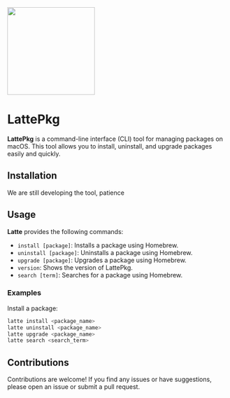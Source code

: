 <img src="https://github.com/user-attachments/assets/74bd1229-034a-4c59-8487-b33c607ec5aa" width="200" heigth="150">




# LattePkg

  <!-- Replace with the actual URL of your logo -->

**LattePkg** is a command-line interface (CLI) tool for managing packages on macOS. This tool allows you to install, uninstall, and upgrade packages easily and quickly.

## Installation

We are still developing the tool, patience

## Usage

**Latte** provides the following commands:

- `install [package]`: Installs a package using Homebrew.
- `uninstall [package]`: Uninstalls a package using Homebrew.
- `upgrade [package]`: Upgrades a package using Homebrew.
- `version`: Shows the version of LattePkg.
- `search [term]`: Searches for a package using Homebrew.

### Examples

Install a package:

```bash
latte install <package_name>
latte uninstall <package_name>
latte upgrade <package_name>
latte search <search_term>
```


## Contributions
Contributions are welcome! If you find any issues or have suggestions, please open an issue or submit a pull request.
